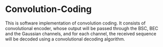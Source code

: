 # Convolution-Coding  
This is software implementation of convolution coding. It consists of convolutional encoder, whose output will be passed through the BSC, BEC and the Gaussian channels, and for each channel, the received sequence will be decoded using a convolutional decoding algorithm.
